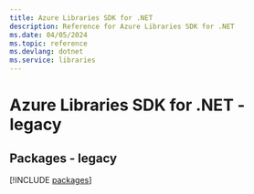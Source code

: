 ```yaml
---
title: Azure Libraries SDK for .NET
description: Reference for Azure Libraries SDK for .NET
ms.date: 04/05/2024
ms.topic: reference
ms.devlang: dotnet
ms.service: libraries
---
```

# Azure Libraries SDK for .NET - legacy
## Packages - legacy
[!INCLUDE [packages](libraries-index.md)]